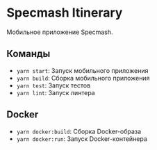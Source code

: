 # Specmash Itinerary

Мобильное приложение Specmash.

## Команды

- `yarn start`: Запуск мобильного приложения
- `yarn build`: Сборка мобильного приложения
- `yarn test`: Запуск тестов
- `yarn lint`: Запуск линтера

## Docker

- `yarn docker:build`: Сборка Docker-образа
- `yarn docker:run`: Запуск Docker-контейнера
